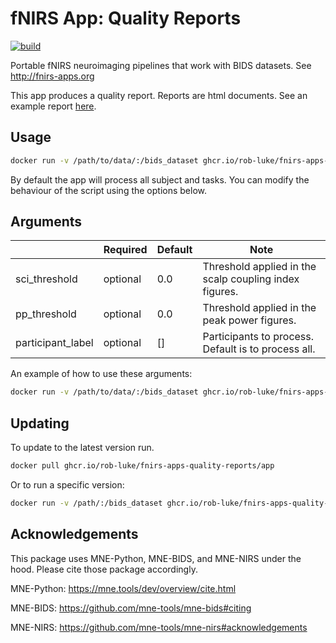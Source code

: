 # fNIRS App: Quality Reports

[![build](https://github.com/rob-luke/fnirs-apps-quality-reports/actions/workflows/ghregistry.yml/badge.svg)](https://github.com/rob-luke/fnirs-apps-quality-reports/actions/workflows/ghregistry.yml)

Portable fNIRS neuroimaging pipelines that work with BIDS datasets. See http://fnirs-apps.org

This app produces a quality report.
Reports are html documents.
See an example report [here](https://rob-luke.github.io/fnirs-apps-quality-reports/report_basic_02.html).


## Usage

```bash
docker run -v /path/to/data/:/bids_dataset ghcr.io/rob-luke/fnirs-apps-quality-reports/app
```

By default the app will process all subject and tasks.
You can modify the behaviour of the script using the options below.

## Arguments

|                | Required | Default | Note                                                   |
|----------------|----------|---------|--------------------------------------------------------|
| sci_threshold  | optional | 0.0     | Threshold applied in the scalp coupling index figures. |
| pp_threshold   | optional | 0.0     | Threshold applied in the peak power figures.           |
| participant_label  | optional | []     | Participants to process. Default is to process all. |



An example of how to use these arguments:
```bash
docker run -v /path/to/data/:/bids_dataset ghcr.io/rob-luke/fnirs-apps-quality-reports/app --sci_threshold 0.5 --pp_threshold 0.6 --participant_label 06
```

## Updating

To update to the latest version run.

```bash
docker pull ghcr.io/rob-luke/fnirs-apps-quality-reports/app
```

Or to run a specific version:

```bash
docker run -v /path/:/bids_dataset ghcr.io/rob-luke/fnirs-apps-quality-reports/app:v1.4.2
```

Acknowledgements
----------------

This package uses MNE-Python, MNE-BIDS, and MNE-NIRS under the hood. Please cite those package accordingly.

MNE-Python: https://mne.tools/dev/overview/cite.html

MNE-BIDS: https://github.com/mne-tools/mne-bids#citing

MNE-NIRS: https://github.com/mne-tools/mne-nirs#acknowledgements
